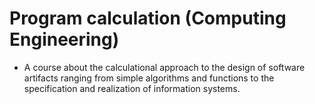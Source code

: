 # Program calculation (Computing Engineering)

- A course about the calculational approach to the design of software artifacts ranging from simple algorithms and functions to the specification and realization of information systems.
